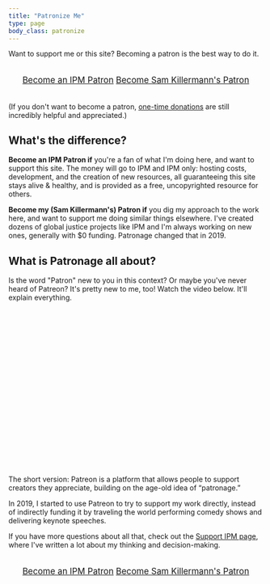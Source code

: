 ```yaml
---
title: "Patronize Me"
type: page
body_class: patronize
---
```


Want to support me or this site? Becoming a patron is the best way to do it.

<div class="button-stack" style="margin: 2em auto; text-align: center; font-size: 1.2em;">
<a class="button" href="https://patreon.com/join/itspronouncedmetrosexual" target="_blank" rel="noopener noreferrer">Become an IPM Patron</a> <a class="button" href="https://patreon.com/join/killermann" target="_blank" rel="noopener noreferrer">Become Sam Killermann's Patron</a></div>

(If you don't want to become a patron, [one-time donations](/donate/) are still incredibly helpful and appreciated.)

## What's the difference?

**Become an IPM Patron if** you're a fan of what I'm doing here, and want to support this site. The money will go to IPM and IPM only: hosting costs, development, and the creation of new resources, all guaranteeing this site stays alive & healthy, and is provided as a free, uncopyrighted resource for others.

**Become my (Sam Killermann's) Patron if** you dig my approach to the work here, and want to support me doing similar things elsewhere. I've created dozens of global justice projects like IPM and I'm always working on new ones, generally with $0 funding. Patronage changed that in 2019.

## What is Patronage all about?

Is the word "Patron" new to you in this context? Or maybe you've never heard of Patreon? It's pretty new to me, too! Watch the video below. It'll explain everything.

<div class="youtube">
  <figure><iframe class="lazy-load" data-src="https://www.youtube.com/embed/rwvUjAv6pxg" width="560" height="315" frameborder="0" allowfullscreen="allowfullscreen" data-mce-fragment="1"></iframe></figure>
</div>

The short version: Patreon is a platform that allows people to support creators they appreciate, building on the age-old idea of &#8220;patronage.&#8221;

In 2019, I started to use Patreon to try to support my work directly, instead of indirectly funding it by traveling the world performing comedy shows and delivering keynote speeches.

If you have more questions about all that, check out the [Support IPM page](/support/), where I've written a lot about my thinking and decision-making.

<div class="button-stack" style="margin: 2em auto; text-align: center; font-size: 1.2em;">
<a class="button" href="https://patreon.com/join/itspronouncedmetrosexual" target="_blank" rel="noopener noreferrer">Become an IPM Patron</a> <a class="button" href="https://patreon.com/join/killermann" target="_blank" rel="noopener noreferrer">Become Sam Killermann's Patron</a></div>
